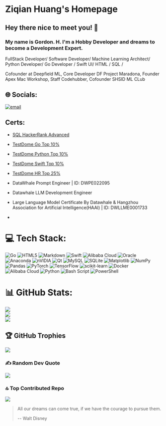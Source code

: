 
# Ziqian Huang's Homepage

## Hey there nice to meet you!  👋
### My name is Gordon. H. I'm a Hobby Developer and dreams to become a Development Expert. 
FullStack Developer/ Software Developer/ Machine Learning Architect/ Python Developer/ Go Developer / Swift UI/ HTML / SQL /

Cofounder at Deepfield ML, Core Developer DF Project Maradona, Founder Apex Mac Workshop, Staff Codehubber, Cofounder SHSID ML CLub

## 🌐 Socials:
[![email](https://img.shields.io/badge/Email-D14836?logo=gmail&logoColor=white)](mailto:mlfusion@outlook.com) 
## Certs:
* [SQL HackerRank Advanced](https://www.hackerrank.com/certificates/ad02ccc01634)
* [TestDome Go Top 10%](https://www.testdome.com/certificates/d2b907e0d0f244c28eafcdc3e519ff98)
* [TestDome Python Top 10%](https://www.testdome.com/certificates/7beaa38ee4fc42f2b5dea79da8223df8)
* [TestDome Swift Top 10%](https://www.testdome.com/certificates/3a52a5cd52a34f8789e8bdef73deee93)
* [TestDome HR Top 25%](https://www.testdome.com/certificates/32e5f65e04694f91a1475ae7dcd7ab31)
  
* DataWhale Prompt Engineer | ID: DWPE022095
* Datawhale LLM Development Engineer
* Large Language Model Certificate By Datawhale & Hangzhou Association for Artificial Intelligence(HAAI) | ID: DWLLME0001733
* 
# 💻 Tech Stack:
![Go](https://img.shields.io/badge/go-%2300ADD8.svg?style=for-the-badge&logo=go&logoColor=white) ![HTML5](https://img.shields.io/badge/html5-%23E34F26.svg?style=for-the-badge&logo=html5&logoColor=white) ![Markdown](https://img.shields.io/badge/markdown-%23000000.svg?style=for-the-badge&logo=markdown&logoColor=white) ![Swift](https://img.shields.io/badge/swift-F54A2A?style=for-the-badge&logo=swift&logoColor=white) ![Alibaba Cloud](https://img.shields.io/badge/AlibabaCloud-%23FF6701.svg?style=for-the-badge&logo=alibabacloud&logoColor=white) ![Oracle](https://img.shields.io/badge/Oracle-F80000?style=for-the-badge&logo=oracle&logoColor=white) ![Anaconda](https://img.shields.io/badge/Anaconda-%2344A833.svg?style=for-the-badge&logo=anaconda&logoColor=white) ![nVIDIA](https://img.shields.io/badge/cuda-000000.svg?style=for-the-badge&logo=nVIDIA&logoColor=green) ![Qt](https://img.shields.io/badge/Qt-%23217346.svg?style=for-the-badge&logo=Qt&logoColor=white) ![MySQL](https://img.shields.io/badge/mysql-4479A1.svg?style=for-the-badge&logo=mysql&logoColor=white) ![SQLite](https://img.shields.io/badge/sqlite-%2307405e.svg?style=for-the-badge&logo=sqlite&logoColor=white) ![Matplotlib](https://img.shields.io/badge/Matplotlib-%23ffffff.svg?style=for-the-badge&logo=Matplotlib&logoColor=black) ![NumPy](https://img.shields.io/badge/numpy-%23013243.svg?style=for-the-badge&logo=numpy&logoColor=white) ![Pandas](https://img.shields.io/badge/pandas-%23150458.svg?style=for-the-badge&logo=pandas&logoColor=white) ![PyTorch](https://img.shields.io/badge/PyTorch-%23EE4C2C.svg?style=for-the-badge&logo=PyTorch&logoColor=white) ![TensorFlow](https://img.shields.io/badge/TensorFlow-%23FF6F00.svg?style=for-the-badge&logo=TensorFlow&logoColor=white) ![scikit-learn](https://img.shields.io/badge/scikit--learn-%23F7931E.svg?style=for-the-badge&logo=scikit-learn&logoColor=white) ![Docker](https://img.shields.io/badge/docker-%230db7ed.svg?style=for-the-badge&logo=docker&logoColor=white) ![Alibaba Cloud](https://img.shields.io/badge/AlibabaCloud-%23FF6701.svg?style=for-the-badge&logo=alibabacloud&logoColor=white) ![Python](https://img.shields.io/badge/python-3670A0?style=for-the-badge&logo=python&logoColor=ffdd54) ![Bash Script](https://img.shields.io/badge/bash_script-%23121011.svg?style=for-the-badge&logo=gnu-bash&logoColor=white) ![PowerShell](https://img.shields.io/badge/PowerShell-%235391FE.svg?style=for-the-badge&logo=powershell&logoColor=white)
# 📊 GitHub Stats:
![](https://github-readme-stats.vercel.app/api?username=Ziqian-Huang0607&theme=dark&hide_border=false&include_all_commits=true&count_private=true)<br/>
![](https://nirzak-streak-stats.vercel.app/?user=Ziqian-Huang0607&theme=dark&hide_border=false)<br/>
![](https://github-readme-stats.vercel.app/api/top-langs/?username=Ziqian-Huang0607&theme=dark&hide_border=false&include_all_commits=true&count_private=true&layout=compact)

## 🏆 GitHub Trophies
![](https://github-profile-trophy.vercel.app/?username=Ziqian-Huang0607&theme=radical&no-frame=false&no-bg=true&margin-w=4)

### ✍️ Random Dev Quote
![](https://quotes-github-readme.vercel.app/api?type=horizontal&theme=radical)

### 🔝 Top Contributed Repo
![](https://github-contributor-stats.vercel.app/api?username=Ziqian-Huang0607&limit=5&theme=dark&combine_all_yearly_contributions=true)

> All our dreams can come true, if we have the courage to pursue them.
> 
> -- Walt Disney
